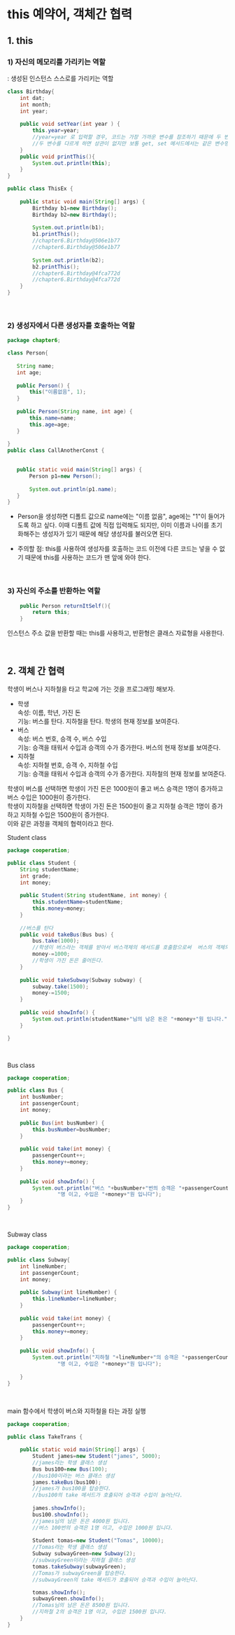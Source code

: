 # this 예약어, 객체간 협력

## 1. this

### 1) 자신의 메모리를 가리키는 역할 
: 생성된 인스턴스 스스로를 가리키는 역할

```java
class Birthday{
	int dat;
	int month;
	int year;
	
	public void setYear(int year ) {
		this.year=year;
        //year=year 로 입력할 경우, 코드는 가장 가까운 변수를 참조하기 때문에 두 변수 다 setYear의 매게변수인 year를 참조하게 된다.
        //두 변수를 다르게 하면 상관이 없지만 보통 get, set 메서드에서는 같은 변수명을 사용하기 때문에 위와 같이 입력해아주는 것이 좋다.
	}
	public void printThis(){
		System.out.println(this);
	}
}

public class ThisEx {
	
	public static void main(String[] args) {
		Birthday b1=new Birthday();
		Birthday b2=new Birthday();
		
		System.out.println(b1);
		b1.printThis();
        //chapter6.Birthday@506e1b77
        //chapter6.Birthday@506e1b77
		
		System.out.println(b2);
		b2.printThis();
        //chapter6.Birthday@4fca772d
        //chapter6.Birthday@4fca772d
	}
}
```

<br>

### 2) 생성자에서 다른 생성자를 호출하는 역할
 ```java
package chapter6;

class Person{
	
	String name;
	int age;
	
	public Person() {
		this("이름없음", 1);
	}
	
	public Person(String name, int age) {
		this.name=name;
		this.age=age;
	}
	
}
public class CallAnotherConst {

	
	public static void main(String[] args) {
		Person p1=new Person();
		
		System.out.println(p1.name);
	}
}
```
* Person을 생성하면 디폴트 값으로 name에는 "이름 없음", age에는 "1"이 들어가도록 하고 싶다. 이때 디폴트 값에 직접 입력해도 되지만, 이미 이름과 나이를 초기화해주는 생성자가 있기 때문에 해당 생성자를 불러오면 된다.        

* 주의할 점: this를 사용하여 생성자를 호출하는 코드 이전에 다른 코드는 넣을 수 없기 때문에 this를 사용하는 코드가 맨 앞에 와야 한다.

<br>

### 3) 자신의 주소를 반환하는 역할

```java
	public Person returnItSelf(){
		return this;
	}
```
인스턴스 주소 값을 반환할 때는 this를 사용하고, 반환형은 클래스 자료형을 사용한다.

<br>

## 2. 객체 간 협력
학생이 버스나 지하철을 타고 학교에 가는 것을 프로그래밍 해보자.        
* 학생     
속성: 이름, 학년, 가진 돈        
기능: 버스를 탄다. 지하철을 탄다. 학생의 현재 정보를 보여준다.
* 버스                               
속성: 버스 번호, 승객 수, 버스 수입                
기능: 승객을 태워서 수입과 승객의 수가 증가한다. 버스의 현재 정보를 보여준다.
* 지하철              
속성: 지하철 번호, 승객 수, 지하철 수입             
기능: 승객을 태워서 수입과 승객의 수가 증가한다. 지하철의 현재 정보를 보여준다.		 

학생이 버스를 선택하면 학생이 가진 돈은 1000원이 줄고 버스 승객은 1명이 증가하고 버스 수입은 1000원이 증가한다.         
학생이 지하철을 선택하면 학생이 가진 돈은 1500원이 줄고 지하철 승객은 1명이 증가하고 지하철 수입은 1500원이 증가한다.            
이와 같은 과정을 객체의 협력이라고 한다.       

Student class
```java
package cooperation;

public class Student {
	String studentName;
	int grade;
	int money;
	
	public Student(String studentName, int money) {
		this.studentName=studentName;
		this.money=money;
	}
	
	//버스를 탄다
	public void takeBus(Bus bus) {
		bus.take(1000); 
		//학생이 버스라는 객체를 받아서 버스객체의 메서드를 호출함으로써  버스의 객체의 속성 중 돈이 늘어나고, 승객이 늘어난다.
		money-=1000;
		//학생이 가진 돈은 줄어든다.
	}
	
	public void takeSubway(Subway subway) {
		subway.take(1500);
		money-=1500;
	}
	
	public void showInfo() {
		System.out.println(studentName+"님의 남은 돈은 "+money+"원 입니다.");
	}

}
```

<br>

Bus class
```java
package cooperation;

public class Bus {
	int busNumber;
	int passengerCount;
	int money;
	
	public Bus(int busNumber) {
		this.busNumber=busNumber;
	}
	
	public void take(int money) {
		passengerCount++;
		this.money+=money;
	}
	
	public void showInfo() {
		System.out.println("버스 "+busNumber+"번의 승객은 "+passengerCount+
				"명 이고, 수입은 "+money+"원 입니다");
	}
}

```
<br>

Subway class
```java
package cooperation;

public class Subway{
	int lineNumber;
	int passengerCount;
	int money;
	
	public Subway(int lineNumber) {
		this.lineNumber=lineNumber;
	}
	
	public void take(int money) {
		passengerCount++;
		this.money+=money;
	}
	
	public void showInfo() {
		System.out.println("지하철 "+lineNumber+"의 승객은 "+passengerCount+
				"명 이고, 수입은 "+money+"원 입니다");
		
	}
}
```

<br>

main 함수에서 학생이 버스와 지하철을 타는 과정 실행
```java
package cooperation;

public class TakeTrans {

	public static void main(String[] args) {
		Student james=new Student("james", 5000); 
		//james라는 학생 클래스 생성
		Bus bus100=new Bus(100); 
		//bus100이라는 버스 클래스 생성
		james.takeBus(bus100); 
		//james가 bus100을 탑승한다.
		//bus100의 take 메서드가 호출되어 승객과 수입이 늘어난다.
		
		james.showInfo();
		bus100.showInfo();
		//james님의 남은 돈은 4000원 입니다.
        //버스 100번의 승객은 1명 이고, 수입은 1000원 입니다.
		
		Student tomas=new Student("Tomas", 10000);
		//Tomas라는 학생 클래스 생성
		Subway subwayGreen=new Subway(2);
		//subwayGreen이라는 지하철 클래스 생성
		tomas.takeSubway(subwayGreen);
		//Tomas가 subwayGreen을 탑승한다.
		//subwayGreen의 take 메서드가 호출되어 승객과 수입이 늘어난다.

		tomas.showInfo();
		subwayGreen.showInfo();
		//Tomas님의 남은 돈은 8500원 입니다.
        //지하철 2의 승객은 1명 이고, 수입은 1500원 입니다.		
	}
}
```
